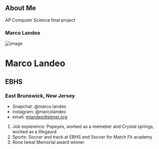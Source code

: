 ## About Me

AP Computer Science final project

### Marco Landeo

![image](https://user-images.githubusercontent.com/84576331/121692478-20417d00-ca96-11eb-816f-10b109d10c52.png)


# Marco Landeo
## EBHS
### East Brunswick, New Jersey

- Snapchat: @marco.landeo
- instagram: @marcolandeo
- email: mlandeo@ebnet.org

1. Job expierence: Popeyes, worked as a memeber and Crystal springs, worked as a lifegaurd
2. Sports: Soccer and track at EBHS and Soccer for Match Fit academy
3. Rone Isreal Memorial award winner

